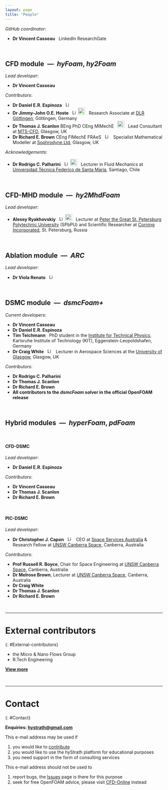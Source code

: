 ```yaml
---
layout: page
title: "People"
---
```


_GitHub coordinator_:

* **Dr Vincent Casseau** &nbsp; <a style="text-decoration: none" href="https://uk.linkedin.com/in/vincentcasseau" target="_blank" alt="LinkedIn">
    <span class="fa-stack" aria-hidden="true">
      <i class="fas fa-circle fa-stack-2x" style='color:#0072B1'></i>
      <i class="fab fa-linkedin fa-stack-1x fa-inverse"></i>
    </span>
    <span class="sr-only">LinkedIn</span>
  </a> <a style="text-decoration: none" href="https://www.researchgate.net/profile/Vincent_Casseau" target="_blank" alt="ResearchGate">
    <span class="fa-stack" aria-hidden="true">
      <i class="fab fa-researchgate fa-stack-1x fa-inverse" style='color:#00D0AF'></i>
    </span>
    <span class="sr-only">ResearchGate</span>
  </a>  

<!--<a style="text-decoration: none" href="https://uk.linkedin.com/in/vincentcasseau" target="_blank"><img src="https://i2.wp.com/poxse.com/wp-content/uploads/2016/01/linkedin-logo.jpg?ssl=1" alt="LinkedIn profile" width="15"></a> -->
<!--<a style="text-decoration: none" href="https://www.researchgate.net/profile/Vincent_Casseau" target="_blank"><img src="https://www.wur.nl/upload_mm/2/8/5/9f59698c-e156-4f33-9520-405cb7f4d9c6_researchgate_56f72ad6_490x330.png" alt="ResearchGate profile" width="22"></a>-->

<br>

## CFD module &nbsp;—&nbsp; __*hyFoam*__, __*hy2Foam*__  
_Lead developer_:   
* **Dr Vincent Casseau**  

_Contributors_:  
* **Dr Daniel E.R. Espinoza** &nbsp;
<a style="text-decoration: none" href="https://www.linkedin.com/in/daniel-espinoza-52862452/" target="_blank"><img src="https://i2.wp.com/poxse.com/wp-content/uploads/2016/01/linkedin-logo.jpg?ssl=1" alt="LinkedIn profile" width="15"></a>  
* **Dr Jimmy-John O.E. Hoste** &nbsp;
<a style="text-decoration: none" href="https://www.linkedin.com/in/jimmy-john-hoste-17278644/" target="_blank"><img src="https://i2.wp.com/poxse.com/wp-content/uploads/2016/01/linkedin-logo.jpg?ssl=1" alt="LinkedIn profile" width="15"></a>
<a style="text-decoration: none" href="https://www.researchgate.net/profile/Jimmy_John_Hoste" target="_blank"><img src="https://www.wur.nl/upload_mm/2/8/5/9f59698c-e156-4f33-9520-405cb7f4d9c6_researchgate_56f72ad6_490x330.png" alt="ResearchGate profile" width="22"></a> &nbsp; Research Associate at [DLR Göttingen](https://www.dlr.de/dlr/en/desktopdefault.aspx/tabid-10256), Göttingen, Germany
* **Dr Thomas J. Scanlon** BEng PhD CEng MIMechE &nbsp;
<a style="text-decoration: none" href="https://www.researchgate.net/profile/Thomas_Scanlon" target="_blank"><img src="https://www.wur.nl/upload_mm/2/8/5/9f59698c-e156-4f33-9520-405cb7f4d9c6_researchgate_56f72ad6_490x330.png" alt="ResearchGate profile" width="22"></a> &nbsp; Lead Consultant at [MTS-CFD](https://www.mts-cfd.com/), Glasgow, UK
* **Dr Richard E. Brown** CEng FIMechE FRAeS &nbsp;
<a style="text-decoration: none" href="https://www.linkedin.com/in/richard-brown-05520726/" target="_blank"><img src="https://i2.wp.com/poxse.com/wp-content/uploads/2016/01/linkedin-logo.jpg?ssl=1" alt="LinkedIn profile" width="15"></a> &nbsp; Specialist Mathematical Modeller at [Sophrodyne Ltd](http://www.sophrodyne.com/), Glasgow, UK  

_Acknowledgements_:  
* **Dr Rodrigo C. Palharini** &nbsp; 
<a style="text-decoration: none" href="https://www.linkedin.com/in/rodrigo-palharini-59316775/" target="_blank"><img src="https://i2.wp.com/poxse.com/wp-content/uploads/2016/01/linkedin-logo.jpg?ssl=1" alt="LinkedIn profile" width="15"></a> 
<a style="text-decoration: none" href="https://www.researchgate.net/profile/Rodrigo_Palharini" target="_blank"><img src="https://www.wur.nl/upload_mm/2/8/5/9f59698c-e156-4f33-9520-405cb7f4d9c6_researchgate_56f72ad6_490x330.png" alt="ResearchGate profile" width="22"></a> &nbsp; Lecturer in Fluid Mechanics at [Universidad Técnica Federico de Santa María](http://www.mecanica.usm.cl/), Santiago, Chile

<br>

## CFD-MHD module &nbsp;—&nbsp; __*hy2MhdFoam*__  
_Lead developer_:   
* **Alexey Ryakhovskiy** &nbsp;
<a style="text-decoration: none" href="https://www.linkedin.com/in/alexey-ryakhovskiy-4a1b9886/" target="_blank"><img src="https://i2.wp.com/poxse.com/wp-content/uploads/2016/01/linkedin-logo.jpg?ssl=1" alt="LinkedIn profile" width="15"></a> 
<a style="text-decoration: none" href="https://www.researchgate.net/profile/Alexey_Ryakhovskiy" target="_blank"><img src="https://www.wur.nl/upload_mm/2/8/5/9f59698c-e156-4f33-9520-405cb7f4d9c6_researchgate_56f72ad6_490x330.png" alt="ResearchGate profile" width="22"></a> &nbsp; Lecturer at [Peter the Great St. Petersburg Polytechnic University](https://english.spbstu.ru/science/) (SPbPU) and Scientific Researcher at [Corning Incorporated](https://www.corning.com/worldwide/en.html), St. Petersburg, Russia  

<br> 

## Ablation module &nbsp;—&nbsp; __*ARC*__  
_Lead developer_: 
* **Dr Viola Renato** &nbsp;
<a style="text-decoration: none" href="https://www.linkedin.com/in/viola-renato-bbbb18102/" target="_blank"><img src="https://i2.wp.com/poxse.com/wp-content/uploads/2016/01/linkedin-logo.jpg?ssl=1" alt="LinkedIn profile" width="15"></a>  

<br> 
   
## DSMC module &nbsp;—&nbsp; __*dsmcFoam+*__        
_Current developers_: 
* **Dr Vincent Casseau** 
* **Dr Daniel E.R. Espinoza**  
* **Tim Teichmann**   &nbsp; PhD student in the [Institute for Technical Physics](http://www.itep.kit.edu/english/), Karlsruhe Institute of Technology (KIT), Eggenstein-Leopoldshafen, Germany
* **Dr Craig White** &nbsp; <a style="text-decoration: none" href="https://www.linkedin.com/in/craig-white-53b70387/" target="_blank"><img src="https://i2.wp.com/poxse.com/wp-content/uploads/2016/01/linkedin-logo.jpg?ssl=1" alt="LinkedIn profile" width="15"></a> &nbsp; Lecturer in Aerospace Sciences at the [University of Glasgow](https://www.gla.ac.uk/schools/engineering/staff/craigwhite/), Glasgow, UK
 
_Contributors_:  
* **Dr Rodrigo C. Palharini**  
* **Dr Thomas J. Scanlon**  
* **Dr Richard E. Brown**  
* **All contributors to the *dsmcFoam* solver in the official OpenFOAM release** 

<br>

## Hybrid modules &nbsp;—&nbsp; __*hyperFoam*__, __*pdFoam*__  
&nbsp;

#### CFD-DSMC  
_Lead developer_:  
* **Dr Daniel E.R. Espinoza** 

_Contributors_:  
* **Dr Vincent Casseau**  
* **Dr Thomas J. Scanlon**  
* **Dr Richard E. Brown** 

&nbsp;

#### PIC-DSMC  
_Lead developer_:  
* **Dr Christopher J. Capon** &nbsp; <a style="text-decoration: none" href="https://www.linkedin.com/in/c-capon/" target="_blank"><img src="https://i2.wp.com/poxse.com/wp-content/uploads/2016/01/linkedin-logo.jpg?ssl=1" alt="LinkedIn profile" width="15"></a> &nbsp; CEO at [Space Services Australia](https://oninnovation.com.au/en/ON-teams/ON-Accelerate6-Teams/Space-Services-Australia) & Research Fellow at [UNSW Canberra Space](https://www.unsw.adfa.edu.au/space-research/mr-christopher-capon), Canberra, Australia

_Contributors_:  
* **Prof Russell R. Boyce**, Chair for Space Engineering at [UNSW Canberra Space](https://research.unsw.edu.au/people/professor-russell-robert-boyce), Canberra, Australia  
* **Dr Melrose Brown**, Lecturer at [UNSW Canberra Space](https://www.unsw.adfa.edu.au/space-research/dr-melrose-brown), Canberra, Australia    
* **Dr Craig White**  
* **Dr Thomas J. Scanlon**  
* **Dr Richard E. Brown**

<br>  
 
---
# External contributors
{: #External-contributors}

* the Micro & Nano Flows Group  
* R.Tech Engineering  

**[View more](https://vincentcasseau.github.io/contributions/#list-of-external-contributions)**   

<br>

---
# Contact
{: #Contact}

**Enquiries: hystrath@gmail.com**    

This e-mail address may be used if  
1. you would like to [contribute](https://vincentcasseau.github.io/contributions/)
2. you would like to use the hyStrath platform for educational purposes
3. you need support in the form of consulting services   

This e-mail address should not be used to
1. report bugs, the [Issues](https://github.com/vincentcasseau/hyStrath/issues) page is there for this purpose  
2. seek for free OpenFOAM advice, please visit [CFD-Online](https://www.cfd-online.com/Forums/openfoam/) instead
